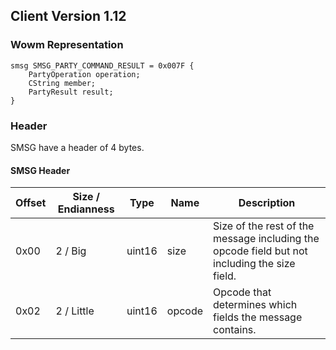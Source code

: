 ## Client Version 1.12

### Wowm Representation
```rust,ignore
smsg SMSG_PARTY_COMMAND_RESULT = 0x007F {
    PartyOperation operation;    
    CString member;    
    PartyResult result;    
}

```
### Header
SMSG have a header of 4 bytes.

#### SMSG Header
| Offset | Size / Endianness | Type   | Name   | Description |
| ------ | ----------------- | ------ | ------ | ----------- |
| 0x00   | 2 / Big           | uint16 | size   | Size of the rest of the message including the opcode field but not including the size field.|
| 0x02   | 2 / Little        | uint16 | opcode | Opcode that determines which fields the message contains.|
